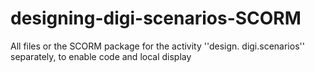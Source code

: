 # designing-digi-scenarios-SCORM
All files or the SCORM package for the activity ''design. digi.scenarios'' separately, to  enable code and local display

